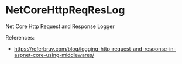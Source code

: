 # NetCoreHttpReqResLog
Net Core Http Request and Response Logger

References:
- https://referbruv.com/blog/logging-http-request-and-response-in-aspnet-core-using-middlewares/
